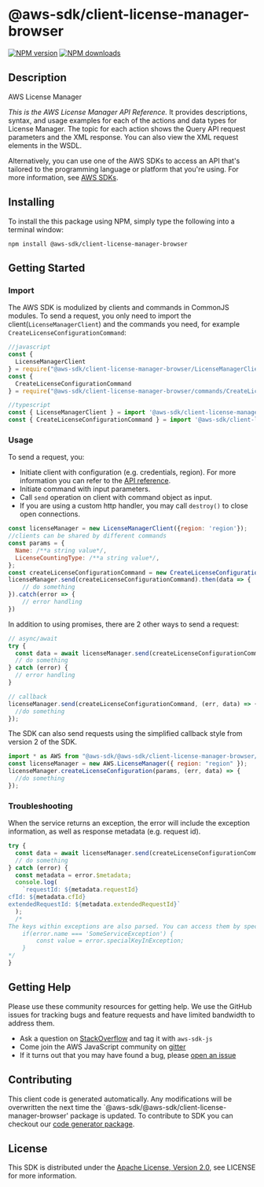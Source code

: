 # @aws-sdk/client-license-manager-browser

[![NPM version](https://img.shields.io/npm/v/@aws-sdk/client-license-manager-browser/preview.svg)](https://www.npmjs.com/package/@aws-sdk/client-license-manager-browser)
[![NPM downloads](https://img.shields.io/npm/dm/@aws-sdk/client-license-manager-browser.svg)](https://www.npmjs.com/package/@aws-sdk/client-license-manager-browser)

## Description

<fullname> AWS License Manager </fullname> <p> <i>This is the AWS License Manager API Reference.</i> It provides descriptions, syntax, and usage examples for each of the actions and data types for License Manager. The topic for each action shows the Query API request parameters and the XML response. You can also view the XML request elements in the WSDL. </p> <p> Alternatively, you can use one of the AWS SDKs to access an API that's tailored to the programming language or platform that you're using. For more information, see <a href="http://aws.amazon.com/tools/#SDKs">AWS SDKs</a>. </p>

## Installing

To install the this package using NPM, simply type the following into a terminal window:

```
npm install @aws-sdk/client-license-manager-browser
```

## Getting Started

### Import

The AWS SDK is modulized by clients and commands in CommonJS modules. To send a request, you only need to import the client(`LicenseManagerClient`) and the commands you need, for example `CreateLicenseConfigurationCommand`:

```javascript
//javascript
const {
  LicenseManagerClient
} = require("@aws-sdk/client-license-manager-browser/LicenseManagerClient");
const {
  CreateLicenseConfigurationCommand
} = require("@aws-sdk/client-license-manager-browser/commands/CreateLicenseConfigurationCommand");
```

```javascript
//typescript
const { LicenseManagerClient } = import '@aws-sdk/client-license-manager-browser/LicenseManagerClient';
const { CreateLicenseConfigurationCommand } = import '@aws-sdk/client-license-manager-browser/commands/CreateLicenseConfigurationCommand';
```

### Usage

To send a request, you:

- Initiate client with configuration (e.g. credentials, region). For more information you can refer to the [API reference][].
- Initiate command with input parameters.
- Call `send` operation on client with command object as input.
- If you are using a custom http handler, you may call `destroy()` to close open connections.

```javascript
const licenseManager = new LicenseManagerClient({region: 'region'});
//clients can be shared by different commands
const params = {
  Name: /**a string value*/,
  LicenseCountingType: /**a string value*/,
};
const createLicenseConfigurationCommand = new CreateLicenseConfigurationCommand(params);
licenseManager.send(createLicenseConfigurationCommand).then(data => {
    // do something
}).catch(error => {
    // error handling
})
```

In addition to using promises, there are 2 other ways to send a request:

```javascript
// async/await
try {
  const data = await licenseManager.send(createLicenseConfigurationCommand);
  // do something
} catch (error) {
  // error handling
}
```

```javascript
// callback
licenseManager.send(createLicenseConfigurationCommand, (err, data) => {
  //do something
});
```

The SDK can also send requests using the simplified callback style from version 2 of the SDK.

```javascript
import * as AWS from "@aws-sdk/@aws-sdk/client-license-manager-browser/LicenseManager";
const licenseManager = new AWS.LicenseManager({ region: "region" });
licenseManager.createLicenseConfiguration(params, (err, data) => {
  //do something
});
```

### Troubleshooting

When the service returns an exception, the error will include the exception information, as well as response metadata (e.g. request id).

```javascript
try {
  const data = await licenseManager.send(createLicenseConfigurationCommand);
  // do something
} catch (error) {
  const metadata = error.$metadata;
  console.log(
    `requestId: ${metadata.requestId}
cfId: ${metadata.cfId}
extendedRequestId: ${metadata.extendedRequestId}`
  );
  /*
The keys within exceptions are also parsed. You can access them by specifying exception names:
    if(error.name === 'SomeServiceException') {
        const value = error.specialKeyInException;
    }
*/
}
```

## Getting Help

Please use these community resources for getting help. We use the GitHub issues for tracking bugs and feature requests and have limited bandwidth to address them.

- Ask a question on [StackOverflow](https://stackoverflow.com/questions/tagged/aws-sdk-js) and tag it with `aws-sdk-js`
- Come join the AWS JavaScript community on [gitter](https://gitter.im/aws/aws-sdk-js-v3)
- If it turns out that you may have found a bug, please [open an issue](https://github.com/aws/aws-sdk-js-v3/issues)

## Contributing

This client code is generated automatically. Any modifications will be overwritten the next time the `@aws-sdk/@aws-sdk/client-license-manager-browser' package is updated. To contribute to SDK you can checkout our [code generator package][].

## License

This SDK is distributed under the
[Apache License, Version 2.0](http://www.apache.org/licenses/LICENSE-2.0),
see LICENSE for more information.

[code generator package]: https://github.com/aws/aws-sdk-js-v3/tree/master/packages/service-types-generator
[api reference]: https://docs.aws.amazon.com/AWSJavaScriptSDK/latest/
